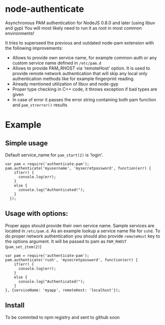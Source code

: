 node-authenticate
=================

Asynchronous PAM authentication for NodeJS 0.8.0 and later (using libuv and gyp)
You will most likely need to run it as root in most common environments!

It tries to superseed the previous and outdated node-pam extension with the following improvements:
* Allows to provide own service name, for example common-auth or any custom service name defined in `/etc/pam.d`
* Allows to provide PAM_RHOST via 'remoteHost' option. It is used to provide remote network authentication that will skip any local only authentication methods like for example fingerprint reading.
* Already mentioned utilization of libuv and node-gyp
* Proper type checking in C++ code, it throws exception if bad types are given
* In case of error it passes the error string containing both pam function and `pam_strerror()` results

Example
=========

Simple usage
------------
Default service_name for `pam_start(2)` is 'login'.

    var pam = require('authenticate-pam');
    pam.authenticate('myusername', 'mysecretpassword', function(err) {
        if(err) {
          console.log(err);
        }
        else {
          console.log("Authenticated!");
        }
      });

Usage with options:
-------------------
Proper apps should provide their own service name. Sample services are located in `/etc/pam.d`.
As an example lookup a service name file for `sshd`.
To do proper network authentication you should also provide `remoteHost` key to the options argument. It will be passed to pam as `PAM_RHOST` (`pam_set_item(2)`)

    var pam = require('authenticate-pam');
    pam.authenticate('rush', 'mysecretpassword', function(err) {
        if(err) {
          console.log(err);
        }
        else {
          console.log("Authenticated!");
        }
    }, {serviceName: 'myapp', remoteHost: 'localhost'});
    
Install
-------------------
To be commited to npm registry and sent to github soon